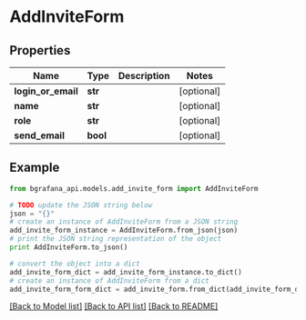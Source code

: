 # AddInviteForm


## Properties
Name | Type | Description | Notes
------------ | ------------- | ------------- | -------------
**login_or_email** | **str** |  | [optional] 
**name** | **str** |  | [optional] 
**role** | **str** |  | [optional] 
**send_email** | **bool** |  | [optional] 

## Example

```python
from bgrafana_api.models.add_invite_form import AddInviteForm

# TODO update the JSON string below
json = "{}"
# create an instance of AddInviteForm from a JSON string
add_invite_form_instance = AddInviteForm.from_json(json)
# print the JSON string representation of the object
print AddInviteForm.to_json()

# convert the object into a dict
add_invite_form_dict = add_invite_form_instance.to_dict()
# create an instance of AddInviteForm from a dict
add_invite_form_form_dict = add_invite_form.from_dict(add_invite_form_dict)
```
[[Back to Model list]](../README.md#documentation-for-models) [[Back to API list]](../README.md#documentation-for-api-endpoints) [[Back to README]](../README.md)


